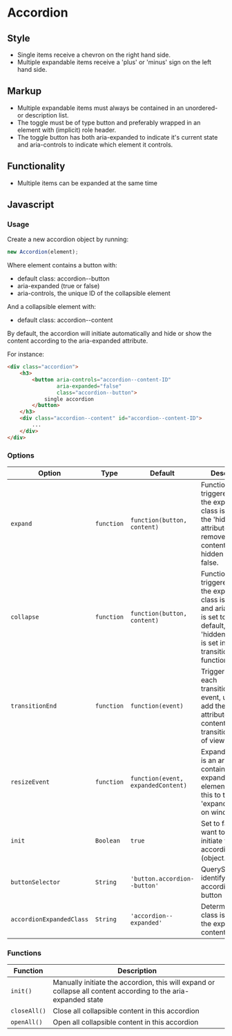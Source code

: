 # Accordion

## Style
* Single items receive a chevron on the right hand side.
* Multiple expandable items receive a 'plus' or 'minus' sign on the left hand side.

## Markup
* Multiple expandable items must always be contained in an unordered- or description list.
* The toggle must be of type button and preferably wrapped in an element with (implicit) role header.
* The toggle button has both aria-expanded to indicate it's current state and aria-controls to indicate which element it controls.

## Functionality
* Multiple items can be expanded at the same time

## Javascript
### Usage
Create a new accordion object by running:

```js
new Accordion(element);
```

Where element contains a button with:
* default class: accordion-\-button
* aria-expanded (true or false)
* aria-controls, the unique ID of the collapsible element

And a collapsible element with:
* default class: accordion-\-content

By default, the accordion will initiate automatically and hide or show the content 
according to the aria-expanded attribute.

For instance:

```html
<div class="accordion">
    <h3>
        <button aria-controls="accordion--content-ID" 
                aria-expanded="false" 
                class="accordion--button">
            single accordion
        </button>
    </h3>
    <div class="accordion--content" id="accordion--content-ID">
        ...
    </div>
</div>
```

### Options
| Option | Type | Default | Description |
| --- | --- | --- | --- |
| `expand` | `function` | `function(button, content)` | Function triggered after the expanded class is added, the 'hidden' attribute is removed from the content and aria-hidden is set to false. |
| `collapse` | `function` | `function(button, content)` | Function triggered after the expanded class is removed and aria-hidden is set to true. By default, the 'hidden' attribute is set in the transitionEnd function |
| `transitionEnd` | `function` | `function(event)` | Triggered for each transitionEnd event, use this to add the 'hidden' attribute after the content has been transitioned out of view. |
| `resizeEvent` | `function` | `function(event, expandedContent)` | ExpandedContent is an array containing all expanded elements. Use this to trigger the 'expand' function on window.resize |
| `init` | `Boolean` | `true` | Set to false if you want to manually initiate the accordion object (object.init()) |
| `buttonSelector` | `String` | `'button.accordion--button'` | QuerySelector to identify the accordion trigger button |
| `accordionExpandedClass` | `String` | `'accordion--expanded'` | Determine which class is added to the expanded content. |

### Functions
| Function | Description |
| --- | --- |
| `init()` | Manually initiate the accordion, this will expand or collapse all content according to the aria-expanded state |
| `closeAll()` | Close all collapsible content in this accordion |
| `openAll()` | Open all collapsible content in this accordion |
